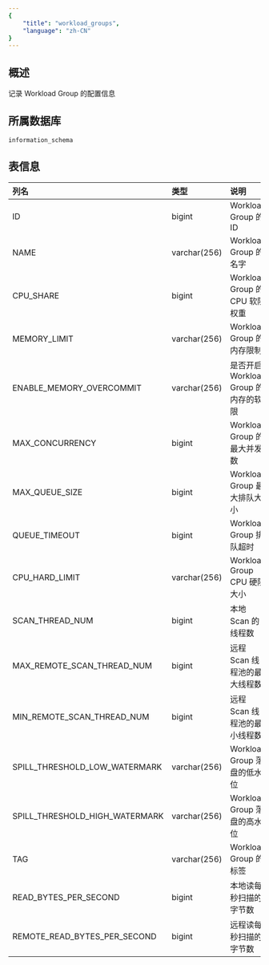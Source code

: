 ```yaml
---
{
    "title": "workload_groups",
    "language": "zh-CN"
}
---
```


<!--
Licensed to the Apache Software Foundation (ASF) under one
or more contributor license agreements.  See the NOTICE file
distributed with this work for additional information
regarding copyright ownership.  The ASF licenses this file
to you under the Apache License, Version 2.0 (the
"License"); you may not use this file except in compliance
with the License.  You may obtain a copy of the License at

  http://www.apache.org/licenses/LICENSE-2.0

Unless required by applicable law or agreed to in writing,
software distributed under the License is distributed on an
"AS IS" BASIS, WITHOUT WARRANTIES OR CONDITIONS OF ANY
KIND, either express or implied.  See the License for the
specific language governing permissions and limitations
under the License.
-->

## 概述

记录 Workload Group 的配置信息

## 所属数据库


`information_schema`


## 表信息

| 列名                           | 类型         | 说明                                 |
| :----------------------------- | :----------- | :----------------------------------- |
| ID                             | bigint       | Workload Group 的 ID                  |
| NAME                           | varchar(256) | Workload Group 的名字                |
| CPU_SHARE                      | bigint       | Workload Group 的 CPU 软限权重       |
| MEMORY_LIMIT                   | varchar(256) | Workload Group 的内存限制            |
| ENABLE_MEMORY_OVERCOMMIT       | varchar(256) | 是否开启 Workload Group 的内存的软限 |
| MAX_CONCURRENCY                | bigint       | Workload Group 的最大并发数          |
| MAX_QUEUE_SIZE                 | bigint       | Workload Group 最大排队大小          |
| QUEUE_TIMEOUT                  | bigint       | Workload Group 排队超时              |
| CPU_HARD_LIMIT                 | varchar(256) | Workload Group CPU 硬限大小          |
| SCAN_THREAD_NUM                | bigint       | 本地 Scan 的线程数                   |
| MAX_REMOTE_SCAN_THREAD_NUM     | bigint       | 远程 Scan 线程池的最大线程数         |
| MIN_REMOTE_SCAN_THREAD_NUM     | bigint       | 远程 Scan 线程池的最小线程数         |
| SPILL_THRESHOLD_LOW_WATERMARK  | varchar(256) | Workload Group 落盘的低水位          |
| SPILL_THRESHOLD_HIGH_WATERMARK | varchar(256) | Workload  Group 落盘的高水位         |
| TAG                            | varchar(256) | Workload Group 的标签                |
| READ_BYTES_PER_SECOND          | bigint       | 本地读每秒扫描的字节数               |
| REMOTE_READ_BYTES_PER_SECOND   | bigint       | 远程读每秒扫描的字节数               |
